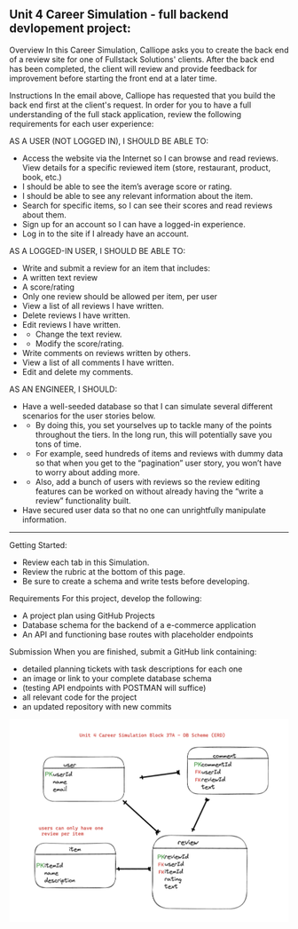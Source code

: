 ## Unit 4 Career Simulation - full backend devlopement project:

Overview
In this Career Simulation, Calliope asks you to create the back end of a review site for one of Fullstack Solutions' clients. After the back end has been completed, the client will review and provide feedback for improvement before starting the front end at a later time.

Instructions
In the email above, Calliope has requested that you build the back end first at the client's request. In order for you to have a full understanding of the full stack application, review the following requirements for each user experience:

AS A USER (NOT LOGGED IN), I SHOULD BE ABLE TO:

- Access the website via the Internet so I can browse and read reviews.
  View details for a specific reviewed item (store, restaurant, product, book, etc.)
- I should be able to see the item’s average score or rating.
- I should be able to see any relevant information about the item.
- Search for specific items, so I can see their scores and read reviews about them.
- Sign up for an account so I can have a logged-in experience.
- Log in to the site if I already have an account.

AS A LOGGED-IN USER, I SHOULD BE ABLE TO:

- Write and submit a review for an item that includes:
- A written text review
- A score/rating
- Only one review should be allowed per item, per user
- View a list of all reviews I have written.
- Delete reviews I have written.
- Edit reviews I have written.
- - Change the text review.
- - Modify the score/rating.
- Write comments on reviews written by others.
- View a list of all comments I have written.
- Edit and delete my comments.

AS AN ENGINEER, I SHOULD:

- Have a well-seeded database so that I can simulate several different scenarios for the user stories below.
- - By doing this, you set yourselves up to tackle many of the points throughout the tiers. In the long run, this will potentially save you tons of time.
- - For example, seed hundreds of items and reviews with dummy data so that when you get to the “pagination” user story, you won’t have to worry about adding more.
- - Also, add a bunch of users with reviews so the review editing features can be worked on without already having the “write a review” functionality built.
- Have secured user data so that no one can unrightfully manipulate information.

---

Getting Started:

- Review each tab in this Simulation.
- Review the rubric at the bottom of this page.
- Be sure to create a schema and write tests before developing.

Requirements
For this project, develop the following:

- A project plan using GitHub Projects
- Database schema for the backend of a e-commerce application
- An API and functioning base routes with placeholder endpoints

Submission
When you are finished, submit a GitHub link containing:

- detailed planning tickets with task descriptions for each one
- an image or link to your complete database schema
- (testing API endpoints with POSTMAN will suffice)
- all relevant code for the project
- an updated repository with new commits

![alt text](db_schema.png)
